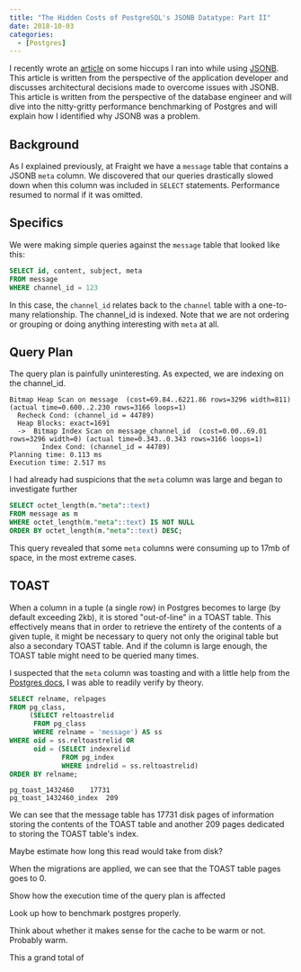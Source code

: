 ```yaml
---
title: "The Hidden Costs of PostgreSQL's JSONB Datatype: Part II"
date: 2018-10-03
categories:
  - [Postgres]
---
```


I recently wrote an [article](/https://nickdrane.com/hidden-costs-of-postgresql-jsonb/) on some hiccups I ran into while using [JSONB](https://www.postgresql.org/docs/current/static/datatype-json.html). This article is written from the perspective of the application developer and discusses architectural decisions made to overcome issues with JSONB. This article is written from the perspective of the database engineer and will dive into the nitty-gritty performance benchmarking of Postgres and will explain how I identified why JSONB was a problem.

## Background

As I explained previously, at Fraight we have a `message` table that contains a JSONB `meta` column. We discovered that our queries drastically slowed down when this column was included in `SELECT` statements. Performance resumed to normal if it was omitted.

## Specifics

We were making simple queries against the `message` table that looked like this:

```sql
SELECT id, content, subject, meta
FROM message
WHERE channel_id = 123
```

In this case, the `channel_id` relates back to the `channel` table with a one-to-many relationship. The channel_id is indexed. Note that we are not ordering or grouping or doing anything interesting with `meta` at all.

## Query Plan

The query plan is painfully uninteresting. As expected, we are indexing on the channel_id.

```
Bitmap Heap Scan on message  (cost=69.84..6221.86 rows=3296 width=811) (actual time=0.600..2.230 rows=3166 loops=1)
  Recheck Cond: (channel_id = 44789)
  Heap Blocks: exact=1691
  ->  Bitmap Index Scan on message_channel_id  (cost=0.00..69.01 rows=3296 width=0) (actual time=0.343..0.343 rows=3166 loops=1)
        Index Cond: (channel_id = 44789)
Planning time: 0.113 ms
Execution time: 2.517 ms
```

I had already had suspicions that the `meta` column was large and began to investigate further

```sql
SELECT octet_length(m."meta"::text)
FROM message as m
WHERE octet_length(m."meta"::text) IS NOT NULL
ORDER BY octet_length(m."meta"::text) DESC;
```

This query revealed that some `meta` columns were consuming up to 17mb of space, in the most extreme cases.

## TOAST

When a column in a tuple (a single row) in Postgres becomes to large (by default exceeding 2kb), it is stored "out-of-line" in a TOAST table. This effectively means that in order to retrieve the entirety of the contents of a given tuple, it might be necessary to query not only the original table but also a secondary TOAST table. And if the column is large enough, the TOAST table might need to be queried many times.

I suspected that the `meta` column was toasting and with a little help from the [Postgres docs](https://www.postgresql.org/docs/10/static/disk-usage.html), I was able to readily verify by theory.

```sql
SELECT relname, relpages
FROM pg_class,
     (SELECT reltoastrelid
      FROM pg_class
      WHERE relname = 'message') AS ss
WHERE oid = ss.reltoastrelid OR
      oid = (SELECT indexrelid
             FROM pg_index
             WHERE indrelid = ss.reltoastrelid)
ORDER BY relname;
```

```
pg_toast_1432460	17731
pg_toast_1432460_index	209
```

We can see that the message table has 17731 disk pages of information storing the contents of the TOAST table and another 209 pages dedicated to storing the TOAST table's index.

Maybe estimate how long this read would take from disk?

When the migrations are applied, we can see that the TOAST table pages goes to 0.

Show how the execution time of the query plan is affected

Look up how to benchmark postgres properly.

Think about whether it makes sense for the cache to be warm or not. Probably warm.

This a grand total of